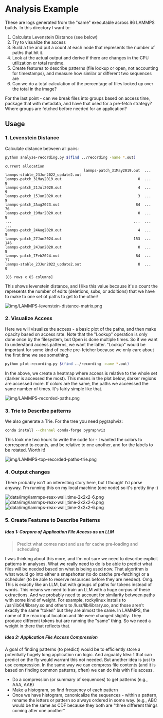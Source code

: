 # Analysis Example

These are logs generated from the "same" executable across 86 LAMMPS builds. In this directory I want to:

1. Calculate Levenstein Distance (see below)
2. Try to visualize the access
3. Build a trie and put a count at each node that represents the number of paths that hit it.
4. Look at the actual output and derive if there are changes in the CPU utilization or total runtime.
5. Create features to describe patterns (file lookup or open, not accounting for timestamps), and measure how similar or different two sequences are
6. Can we do a total calculation of the percentage of files looked up over the total in the image?

For the last point - can we break files into groups based on access time, package that with metadata, and have that used for a pre-fetch strategy? Where groups are fetched before needed for an application?

## Usage

### 1. Levenstein Distance

Calculate distance between all pairs:

```bash
python analyze-recording.py $(find ../recording -name *.out)
```
```console
current allocation
                                    lammps-patch_31May2019.out  ... lammps-stable_23Jun2022_update2.out
lammps-patch_31May2019.out                                   0  ...                                   8
lammps-patch_21Jul2020.out                                   4  ...                                   9
lammps-patch_15Jun2020.out                                   3  ...                                   9
lammps-patch_2Aug2023.out                                   84  ...                                  76
lammps-patch_19Mar2020.out                                   0  ...                                   8
...                                                        ...  ...                                 ...
lammps-patch_24Aug2020.out                                   4  ...                                   9
lammps-patch_27Jun2024.out                                 153  ...                                 146
lammps-patch_24Jan2020.out                                   0  ...                                   8
lammps-patch_7Feb2024.out                                   84  ...                                  77
lammps-stable_23Jun2022_update2.out                          8  ...                                   0

[85 rows x 85 columns]
```

This shows levenstein distance, and I like this value because it's a count the represents the number of edits (deletions, subs, or additions) that we have to make to one set of paths to get to the other!

![img/LAMMPS-levenstein-distance-matrix.png](img/LAMMPS-levenstein-distance-matrix.png)

### 2. Visualize Access

Here we will visualize the access - a basic plot of the paths, and then make opacity based on access rate.
Note that the "Lookup" operation is only done once by the filesystem, but Open is done multiple times. So if we want to understand access patterns, we want the latter.  "Lookup" would be important for some kind of cache pre-fetcher because we only care about the first time we see something.

```bash
python plot-recording.py $(find ../recording -name *.out)
```

In the above, we create a heatmap where access is relative to the whole set (darker is accessed the most).
This means in the plot below, darker regions are accessed more. If colors are the same, the paths we acceessed the same number of times. It's fairly simple like that.

![img/LAMMPS-recorded-paths.png](img/LAMMPS-recorded-paths.png )

### 3. Trie to Describe patterns

We also generate a Trie. For the tree you need pygraphviz:

```bash
conda install --channel conda-forge pygraphviz
```
This took me two hours to write the code for - I wanted the colors to correspond to counts, and be relative to one another, and for the labels to be rotated. Worth it!

![img/LAMMPS-top-recorded-paths-trie.png](img/LAMMPS-top-recorded-paths-trie.png )

### 4. Output changes

There probably isn't an interesting story here, but I thought I'd parse anyway. I'm running this on my local machine (one node) so it's pretty tiny :)

![data/img/lammps-reax-wall_time-2x2x2-6.png](data/img/lammps-reax-wall_time-2x2x2-6.png)
![data/img/lammps-reax-wall_time-2x2x2-6.png](data/img/lammps-reax-wall_time-2x2x2-6.png)
![data/img/lammps-reax-wall_time-2x2x2-6.png](data/img/lammps-reax-wall_time-2x2x2-6.png)

### 5. Create Features to Describe Patterns

##### Idea 1: Corpora of Application File Access as an LLM

> Predict what comes next and use for cache pre-loading and scheduling

I was thinking about this more, and I'm not sure we need to describe explicit patterns in analyses. What we really need to do is be able to predict what files will be needed based on what is being used now. That algorithm is what would go into either a snapshotter (to do catche pre-fetching) or a scheduler (to be able to reserve resources before they are needed). Omg. This is exactly like an LLM, but with groups of paths for tokens instead of words. This means we need to train an LLM with a huge corpus of these extractions. And we probably need to account for similarity between paths with some kind of weight. For example, rockylinux installs to /usr/lib64/library.so and others to /lusr/lib/library.so, and those aren't exactly the same "token" but they are almost the same. In LAMMPS, the name of the reax input location and file were changed slightly. They produce different tokens but are running the "same" thing. So we need a weight in there that reflects that.

##### Idea 2: Application File Access Compression

A goal of finding patterns (to predict) would be to efficiently store a potentially hugely long application run logic. And arguably Idea 1 that can predict on the fly would warrant this not needed. But another idea is just to use compression. In the same way we can compress file contents (and it is based on finding common patterns, often) we can do this with file access.

- Do a compression (or summary of sequences) to get patterns (e.g., AAA, AAB)
- Make a histogram, so find frequency of each pattern
- Once we have histogram, canonicalize the sequences - within a pattern, rename the letters or pattern so always ordered in some way. (e.g., ABC would be the same as CDF because they both are "three different things coming after one another"
